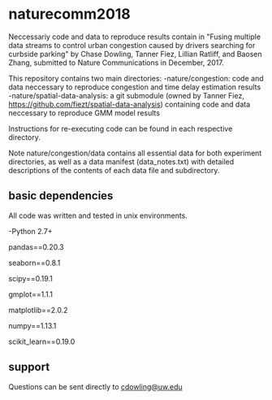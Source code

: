 # naturecomm2018
Neccessariy code and data to reproduce results contain in "Fusing multiple data streams to control urban congestion caused by drivers searching for curbside parking" by Chase Dowling, Tanner Fiez, Lillian Ratliff, and Baosen Zhang, submitted to Nature Communications in December, 2017.

This repository contains two main directories:
    -nature/congestion: code and data neccessary to reproduce congestion and time delay estimation results
    -nature/spatial-data-analysis: a git submodule (owned by Tanner Fiez, <https://github.com/fiezt/spatial-data-analysis>) containing code and data neccessary to reproduce GMM model results
    
Instructions for re-executing code can be found in each respective directory. 

Note nature/congestion/data contains all essential data for both experiment directories, as well as a data manifest (data_notes.txt) with detailed descriptions of the contents of each data file and subdirectory.

## basic dependencies

All code was written and tested in unix environments. 

-Python 2.7+

pandas==0.20.3

seaborn==0.8.1

scipy==0.19.1

gmplot==1.1.1

matplotlib==2.0.2

numpy==1.13.1

scikit_learn==0.19.0


## support

Questions can be sent directly to <cdowling@uw.edu>
